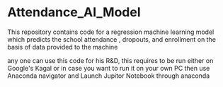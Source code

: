 # Attendance_AI_Model
This repository contains code for a regression machine learning model which predicts the school attendance , dropouts, and enrollment on the basis of data provided to the machine

any one can use this code for his R&D, this requires to be run either on Google's Kagal or in case you want to run it on your own PC then use Anaconda navigator and Launch Jupitor Notebook through anaconda
